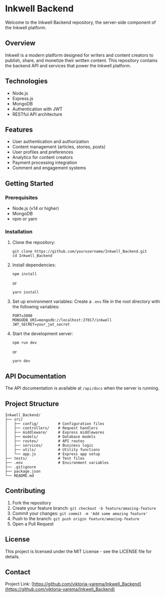 # Inkwell Backend

Welcome to the Inkwell Backend repository, the server-side component of the Inkwell platform.

## Overview

Inkwell is a modern platform designed for writers and content creators to publish, share, and monetize their written content. This repository contains the backend API and services that power the Inkwell platform.

## Technologies

- Node.js
- Express.js
- MongoDB
- Authentication with JWT
- RESTful API architecture

## Features

- User authentication and authorization
- Content management (articles, stories, posts)
- User profiles and preferences
- Analytics for content creators
- Payment processing integration
- Comment and engagement systems

## Getting Started

### Prerequisites

- Node.js (v14 or higher)
- MongoDB
- npm or yarn

### Installation

1. Clone the repository:
   ```
   git clone https://github.com/yourusername/Inkwell_Backend.git
   cd Inkwell_Backend
   ```

2. Install dependencies:
   ```
   npm install
   ```
   or
   ```
   yarn install
   ```

3. Set up environment variables:
   Create a `.env` file in the root directory with the following variables:
   ```
   PORT=3000
   MONGODB_URI=mongodb://localhost:27017/inkwell
   JWT_SECRET=your_jwt_secret
   ```

4. Start the development server:
   ```
   npm run dev
   ```
   or
   ```
   yarn dev
   ```

## API Documentation

The API documentation is available at `/api/docs` when the server is running.

## Project Structure

```
Inkwell_Backend/
├── src/
│   ├── config/         # Configuration files
│   ├── controllers/    # Request handlers
│   ├── middleware/     # Express middlewares
│   ├── models/         # Database models
│   ├── routes/         # API routes
│   ├── services/       # Business logic
│   ├── utils/          # Utility functions
│   └── app.js          # Express app setup
├── tests/              # Test files
├── .env                # Environment variables
├── .gitignore
├── package.json
└── README.md
```

## Contributing

1. Fork the repository
2. Create your feature branch: `git checkout -b feature/amazing-feature`
3. Commit your changes: `git commit -m 'Add some amazing feature'`
4. Push to the branch: `git push origin feature/amazing-feature`
5. Open a Pull Request

## License

This project is licensed under the MIT License - see the LICENSE file for details.

## Contact

Project Link: [https://github.com/viktoria-yarema/Inkwell_Backend](https://github.com/viktoria-yarema/Inkwell_Backend)
